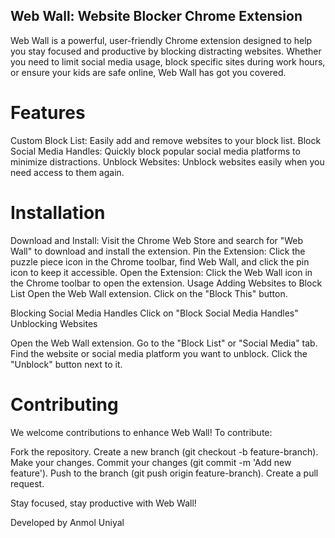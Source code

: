## Web Wall: Website Blocker Chrome Extension

Web Wall is a powerful, user-friendly Chrome extension designed to help you stay focused and productive by blocking distracting websites. Whether you need to limit social media usage, block specific sites during work hours, or ensure your kids are safe online, Web Wall has got you covered.

# Features
Custom Block List: Easily add and remove websites to your block list.
Block Social Media Handles: Quickly block popular social media platforms to minimize distractions.
Unblock Websites: Unblock websites easily when you need access to them again.

# Installation
Download and Install: Visit the Chrome Web Store and search for "Web Wall" to download and install the extension.
Pin the Extension: Click the puzzle piece icon in the Chrome toolbar, find Web Wall, and click the pin icon to keep it accessible.
Open the Extension: Click the Web Wall icon in the Chrome toolbar to open the extension.
Usage
Adding Websites to Block List
Open the Web Wall extension.
Click on the "Block This" button.

Blocking Social Media Handles
Click on "Block Social Media Handles"
Unblocking Websites

Open the Web Wall extension.
Go to the "Block List" or "Social Media" tab.
Find the website or social media platform you want to unblock.
Click the "Unblock" button next to it.

# Contributing
We welcome contributions to enhance Web Wall! To contribute:

Fork the repository.
Create a new branch (git checkout -b feature-branch).
Make your changes.
Commit your changes (git commit -m 'Add new feature').
Push to the branch (git push origin feature-branch).
Create a pull request.



Stay focused, stay productive with Web Wall!


Developed by Anmol Uniyal
